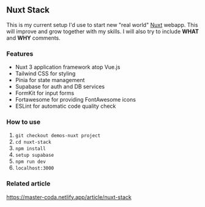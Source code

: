 ## Nuxt Stack
This is my current setup I'd use to start new "real world" [Nuxt](https://nuxt.com/) webapp. 
This will improve and grow together with my skills.
I will also try to include **WHAT** and **WHY** comments.

### Features
- Nuxt 3 application framework atop Vue.js
- Tailwind CSS for styling
- Pinia for state management
- Supabase for auth and DB services
- FormKit for input forms
- Fortawesome for providing FontAwesome icons
- ESLint for automatic code quality check

### How to use
1. `git checkout demos-nuxt project`
2. `cd nuxt-stack`
3. `npm install`
4. `setup supabase`
5. `npm run dev` 
6. `localhost:3000` 

### Related article
https://master-coda.netlify.app/article/nuxt-stack
